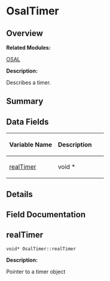 # OsalTimer<a name="ZH-CN_TOPIC_0000001055358124"></a>

## **Overview**<a name="section236615806093532"></a>

**Related Modules:**

[OSAL](OSAL.md)

**Description:**

Describes a timer. 

## **Summary**<a name="section1421078130093532"></a>

## Data Fields<a name="pub-attribs"></a>

<a name="table1698973638093532"></a>
<table><thead align="left"><tr id="row729434880093532"><th class="cellrowborder" valign="top" width="50%" id="mcps1.1.3.1.1"><p id="p1690752806093532"><a name="p1690752806093532"></a><a name="p1690752806093532"></a>Variable Name</p>
</th>
<th class="cellrowborder" valign="top" width="50%" id="mcps1.1.3.1.2"><p id="p196856625093532"><a name="p196856625093532"></a><a name="p196856625093532"></a>Description</p>
</th>
</tr>
</thead>
<tbody><tr id="row2069658624093532"><td class="cellrowborder" valign="top" width="50%" headers="mcps1.1.3.1.1 "><p id="p1157771065093532"><a name="p1157771065093532"></a><a name="p1157771065093532"></a><a href="OsalTimer.md#ab9b7f33eab308cb96cac99c3b11d4928">realTimer</a></p>
</td>
<td class="cellrowborder" valign="top" width="50%" headers="mcps1.1.3.1.2 "><p id="p1120200398093532"><a name="p1120200398093532"></a><a name="p1120200398093532"></a>void *&nbsp;</p>
</td>
</tr>
</tbody>
</table>

## **Details**<a name="section2082724620093532"></a>

## **Field Documentation**<a name="section1690052435093532"></a>

## realTimer<a name="ab9b7f33eab308cb96cac99c3b11d4928"></a>

```
void* OsalTimer::realTimer
```

 **Description:**

Pointer to a timer object 

